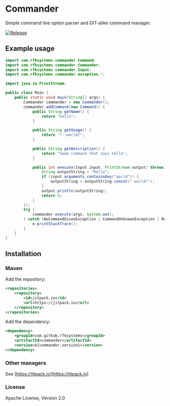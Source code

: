 # Commander

Simple command line option parser and GIT-alike command manager.

[![Release](https://jitpack.io/v/com.github.rfksystems/commander.svg?style=flat-square)](https://jitpack.io/#com.github.rfksystems/commander)

## Example usage


```java
import com.rfksystems.commander.Command;
import com.rfksystems.commander.Commander;
import com.rfksystems.commander.Input;
import com.rfksystems.commander.exception.*;

import java.io.PrintStream;

public class Main {
    public static void main(String[] args) {
        Commander commander = new Commander();
        commander.addCommand(new Command() {
            public String getName() {
                return "hello";
            }

            public String getUsage() {
                return "[--world]";
            }

            public String getDescription() {
                return "Some command that says hello";
            }

            public int execute(Input input, PrintStream output) throws RuntimeArgumentException {
                String outputString = "Hello";
                if (input.arguments.containsKey("world")) {
                    outputString = outputString.concat(" world!");
                }
                output.println(outputString);
                return 0;
            }
        });
        try {
            commander.execute(args, System.out);
        } catch (NoCommandGivenException | CommandUnknownException | RuntimeArgumentException | InputParseException e) {
            e.printStackTrace();
        }
    }
}

```

## Installation

### Maven

Add the repository:

```xml
<repositories>
	<repository>
	    <id>jitpack.io</id>
	    <url>https://jitpack.io</url>
	</repository>
</repositories>
```

Add the dependency:


```xml
<dependency>
    <groupId>com.github.rfksystems</groupId>
    <artifactId>commander</artifactId>
    <version>${commander.version}</version>
</dependency>
```

### Other managers

See [https://jitpack.io](https://jitpack.io)


### License

Apache License, Version 2.0